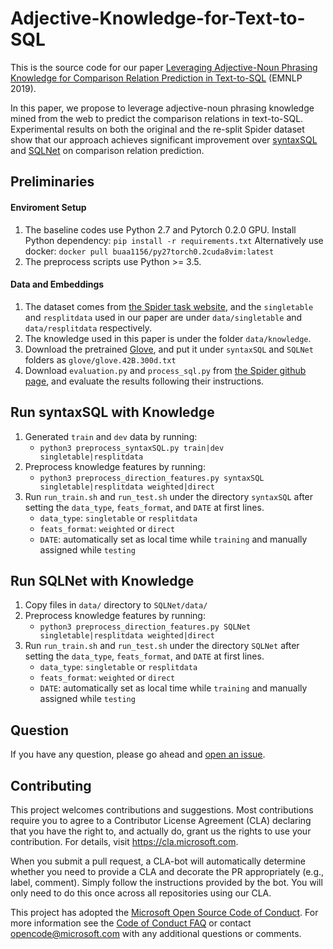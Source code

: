 # Adjective-Knowledge-for-Text-to-SQL

This is the source code for our paper [Leveraging Adjective-Noun Phrasing Knowledge for Comparison Relation Prediction in Text-to-SQL]() (EMNLP 2019).

In this paper, we propose to leverage adjective-noun phrasing knowledge mined from the web to predict the comparison relations in text-to-SQL.
Experimental results on both the original and the re-split Spider dataset show that our approach achieves significant improvement over [syntaxSQL](https://github.com/taoyds/syntaxSQL) and [SQLNet](https://github.com/xiaojunxu/SQLNet) on comparison relation prediction.


## Preliminaries

#### Enviroment Setup

1. The baseline codes use Python 2.7 and Pytorch 0.2.0 GPU. Install Python dependency: `pip install -r requirements.txt`
Alternatively use docker: `docker pull buaa1156/py27torch0.2cuda8vim:latest`
2. The preprocess scripts use Python >= 3.5.


#### Data and Embeddings

1. The dataset comes from [the Spider task website](https://yale-lily.github.io/spider), and the `singletable` and  `resplitdata` used in our paper are under `data/singletable` and `data/resplitdata` respectively.
2. The knowledge used in this paper is under the folder `data/knowledge`.
3. Download the pretrained [Glove](https://nlp.stanford.edu/data/wordvecs/glove.42B.300d.zip), and put it under `syntaxSQL` and `SQLNet` folders as `glove/glove.42B.300d.txt`
4. Download `evaluation.py` and `process_sql.py` from [the Spider github page](https://github.com/taoyds/spider), and evaluate the results following their instructions.


## Run syntaxSQL with Knowledge

1. Generated `train` and `dev` data by running:
   - `python3 preprocess_syntaxSQL.py train|dev singletable|resplitdata`
2. Preprocess knowledge features by running:
   -  `python3 preprocess_direction_features.py syntaxSQL singletable|resplitdata weighted|direct`
3. Run `run_train.sh` and `run_test.sh` under the directory `syntaxSQL` after setting the `data_type`, `feats_format`, and `DATE` at first lines.
   - `data_type`: `singletable` or `resplitdata`
   - `feats_format`: `weighted` or `direct`
   - `DATE`: automatically set as local time while `training` and manually assigned while `testing`


## Run SQLNet with Knowledge

1. Copy files in `data/` directory to `SQLNet/data/`
2. Preprocess knowledge features by running:
   -  `python3 preprocess_direction_features.py SQLNet singletable|resplitdata weighted|direct`
3. Run `run_train.sh` and `run_test.sh` under the directory `SQLNet` after setting the `data_type`, `feats_format`, and `DATE` at first lines.
   - `data_type`: `singletable` or `resplitdata`
   - `feats_format`: `weighted` or `direct`
   - `DATE`: automatically set as local time while `training` and manually assigned while `testing`


## Question

If you have any question, please go ahead and [open an issue](https://github.com/microsoft/EMNLP2019-Adjective-Knowledge-for-Text-to-SQL/issues).


## Contributing

This project welcomes contributions and suggestions. Most contributions require you to
agree to a Contributor License Agreement (CLA) declaring that you have the right to,
and actually do, grant us the rights to use your contribution. For details, visit
https://cla.microsoft.com.

When you submit a pull request, a CLA-bot will automatically determine whether you need
to provide a CLA and decorate the PR appropriately (e.g., label, comment). Simply follow the
instructions provided by the bot. You will only need to do this once across all repositories using our CLA.

This project has adopted the [Microsoft Open Source Code of Conduct](https://opensource.microsoft.com/codeofconduct/).
For more information see the [Code of Conduct FAQ](https://opensource.microsoft.com/codeofconduct/faq/)
or contact [opencode@microsoft.com](mailto:opencode@microsoft.com) with any additional questions or comments.

